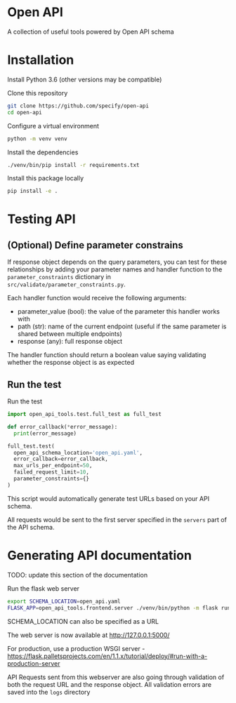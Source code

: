 # Open API
A collection of useful tools powered by Open API schema

# Installation
Install Python 3.6 (other versions may be compatible)

Clone this repository
```bash
git clone https://github.com/specify/open-api
cd open-api
```

Configure a virtual environment
```bash
python -m venv venv
```

Install the dependencies
```bash
./venv/bin/pip install -r requirements.txt
```

Install this package locally
```bash
pip install -e .
```

# Testing API

## (Optional) Define parameter constrains
If response object depends on the query parameters, you can
test for these relationships by adding your parameter names
and handler function to the `parameter_constraints` dictionary
in `src/validate/parameter_constraints.py`.

Each handler function would receive the following arguments:
* parameter_value (bool): the value of the parameter this handler
  works with
* path (str): name of the current endpoint (useful if the same
  parameter is shared between multiple endpoints)
* response (any): full response object

The handler function should return a boolean value saying validating
whether the response object is as expected

## Run the test

Run the test
```python
import open_api_tools.test.full_test as full_test

def error_callback(*error_message):
  print(error_message)

full_test.test(
  open_api_schema_location='open_api.yaml',
  error_callback=error_callback,
  max_urls_per_endpoint=50,
  failed_request_limit=10,
  parameter_constraints={}
)
```

This script would automatically generate test URLs based on
your API schema.

All requests would be sent to the first server
specified in the `servers` part of the API schema.

# Generating API documentation
TODO: update this section of the documentation

Run the flask web server
```bash
export SCHEMA_LOCATION=open_api.yaml
FLASK_APP=open_api_tools.frontend.server ./venv/bin/python -m flask run
```

SCHEMA_LOCATION can also be specified as a URL

The web server is now available at http://127.0.0.1:5000/

For production, use a production WSGI server -
https://flask.palletsprojects.com/en/1.1.x/tutorial/deploy/#run-with-a-production-server

API Requests sent from this webserver are also going through validation
of both the request URL and the response object. All validation errors
are saved into the `logs` directory
